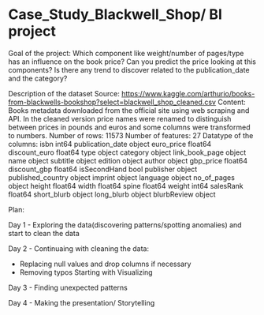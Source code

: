 # Case_Study_Blackwell_Shop/ BI project

Goal of the project: Which component like weight/number of pages/type has an influence on the book price?
Can you predict the price looking at this components? Is there any trend to discover related to the publication_date and the category?


Description of the dataset
Source: https://www.kaggle.com/arthurio/books-from-blackwells-bookshop?select=blackwell_shop_cleaned.csv
Content: Books metadata downloaded from the official site using web scraping and API. 
In the cleaned version price names were renamed to distinguish between 
prices in pounds and euros and some columns were transformed to numbers.
Number of rows: 11573
Number of features: 27
Datatype of the columns: 
isbn                   int64
publication_date      object
euro_price           float64
discount_euro        float64
type                  object
category              object
link_book_page        object
name                  object
subtitle              object
edition               object
author                object
gbp_price            float64
discount_gbp         float64
isSecondHand            bool
publisher             object
published_country     object
imprint               object
language              object
no_of_pages           object
height               float64
width                float64
spine                float64
weight                 int64
salesRank            float64
short_blurb           object
long_blurb            object
blurbReview           object

Plan:

Day 1 - Exploring the data(discovering patterns/spotting anomalies) and start to clean the data

Day 2 - Continuaing with cleaning the data: 
- Replacing null values and drop columns if necessary
- Removing typos
Starting with Visualizing

Day 3 - Finding unexpected patterns

Day 4 - Making the presentation/ Storytelling
